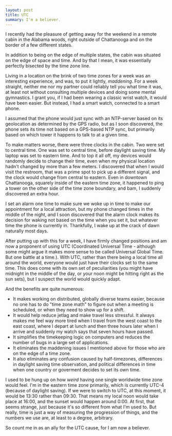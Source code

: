 ```yaml
---
layout: post
title: UTC
summary: I'm a believer.
---
```


I recently had the pleasure of getting away for the weekend in a remote cabin in the Alabama woods, right outside of Chattanooga and on the border of a few different states.

In addition to being on the edge of multiple states, the cabin was situated on the edge of space and time. And by that I mean, it was essentially perfectly bisected by the time zone line.

Living in a location on the brink of two time zones for a week was an interesting experience, and was, to put it lightly, _maddening_. For a week straight, neither me nor my partner could reliably tell you what time it was, at least not without consulting multiple devices and doing some mental gymnastics. I grant you, if I had been wearing a classic wrist watch, it would have been easier. But instead, I had a smart watch, connected to a smart phone.

I assumed that the phone would just sync with an NTP-server based on its geolocation as determined by the GPS radio, but as I soon discovered, the phone sets its time not based on a GPS-based NTP sync, but primarily based on which tower it happens to talk to at a given time.

To make matters worse, there were three clocks in the cabin. Two were set to central time. One was set to central time, before daylight saving time. My laptop was set to eastern time. And to top it all off, my devices would randomly decide to change their time, even when my physical location hadn't changed by more than a few meters. I discovered that when I would visit the restroom, that was a prime spot to pick up a different signal, and the clock would change from central to eastern. Even in downtown Chattanooga, squarely inside of the eastern time zone, it happened to ping a tower on the other side of the time zone boundary, and bam, I suddenly discovered an extra hour.

I set an alarm one time to make sure we woke up in time to make our appointment for a local attraction, but my phone changed times in the middle of the night, and I soon discovered that the alarm clock makes its decision for waking not based on the time when you set it, but whatever time the phone is currently in. Thankfully, I wake up at the crack of dawn naturally most days.

After putting up with this for a week, I have firmly changed positions and am now a proponent of using UTC (Coordinated Universal Time - although some might argue it makes more sense to be called Universal Global Time. But one battle at a time.). With UTC, rather than there being a local time all around the world, everyone would just have their clocks set to the same time. This does come with its own set of peculiarities (you might have midnight in the middle of the day, or your noon might be hitting right as the sun sets), but I suspect the world would quickly adapt.

And the benefits are quite numerous:

- It makes working on distributed, globally diverse teams easier, because no one has to do "time zone math" to figure out when a meeting is scheduled, or when they need to show up for a shift.
- It would help reduce jetlag and make travel less stressful. It always makes me feel way more tired when I travel from the west coast to the east coast, where I depart at lunch and then three hours later when I arrive and suddenly my watch says that seven hours have passed.
- It simplifies the timekeeping logic on computers and reduces the number of bugs in a large set of applications.
- It eliminates the maddening issues I mentioned above for those who are on the edge of a time zone.
- It also eliminates any confusion caused by half-timezones, differences in daylight saving time observation, and political differences in time when one country or goverment decides to set its own time.

I used to be hung up on how *weird* having one single worldwide time zone would feel. I'm in the eastern time zone primarily, which is currently UTC-4 (because of daylight saving). If we were to switch to UTC, at this moment, it would be 13:30 rather than 09:30. That means my local noon would take place at 16:00, and the sunset would happen around 0:00. At first, that seems strange, just because it's so different from what I'm used to. But really, time is just a way of measuring the progression of things, and the numbers we use are, at least to a degree, arbitrary.

So count me in as an ally for the UTC cause, for I am now a believer.
